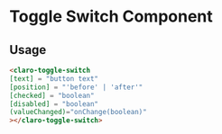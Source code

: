 # Toggle Switch Component

## Usage
````html
<claro-toggle-switch
[text] = "button text"
[position] = "'before' | 'after'"
[checked] = "boolean"
[disabled] = "boolean"
(valueChanged)="onChange(boolean)"
></claro-toggle-switch>
````